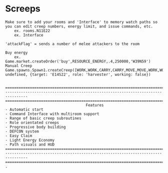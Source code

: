 # Screeps

    Make sure to add your rooms and 'Interface' to memory watch paths so you can edit creep numbers, energy limit, and issue commands, etc.
        ex. rooms.N11E22
        ex. Interface

    'attackFlag' = sends a number of melee attackers to the room

    Buy energy
        ex. Game.market.createOrder('buy',RESOURCE_ENERGY,.4,250000,'W39N59')
    Manual Creep
    Game.spawns.Spawn1.createCreep([WORK,WORK,CARRY,CARRY,MOVE,MOVE,WORK,WORK,CARRY,CARRY,MOVE,MOVE], undefined, {target: 'E14S22', role: 'harvester', working: false})


    ================================================================================
    --------------------------------------------------------------------------------
    ================================================================================
                                        Features
    - Automatic start
    - Command Interface with multiroom support
    - Range of basic creep subroutines
    - Role orientated creeps
    - Progressive body building
    - DEFCON system
    - Easy Claim
    - Light Energy Economy
    - Path visuals and HUD
    ================================================================================
    --------------------------------------------------------------------------------
    ================================================================================
    .
